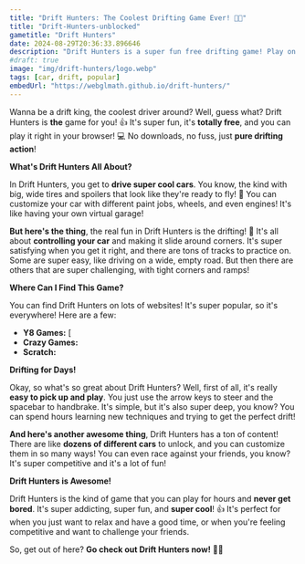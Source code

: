 ```yaml
---
title: "Drift Hunters: The Coolest Drifting Game Ever! 🚗💨"
title: "Drift-Hunters-unblocked"
gametitle: "Drift Hunters"
date: 2024-08-29T20:36:33.896646
description: "Drift Hunters is a super fun free drifting game! Play on your desktop with super cool cars and tons of tracks. Drift Hunters is a must play for all drifting fans!"
#draft: true
image: "img/drift-hunters/logo.webp"
tags: [car, drift, popular]
embedUrl: "https://webglmath.github.io/drift-hunters/"
---
```


Wanna be a drift king, the coolest driver around? Well, guess what?  Drift Hunters is **the** game for you! 👍 It's super fun, it's **totally free**, and  you can play it right in your browser! 💻 No downloads, no fuss, just **pure drifting action**!  

**What's Drift Hunters All About?**

In Drift Hunters, you get to **drive super cool cars**. You know, the kind with big, wide tires and spoilers that look like they're ready to fly! 🚀 You can customize your car with different paint jobs, wheels, and even engines!  It's like having your own virtual garage! 

**But here's the thing**, the real fun in Drift Hunters is the drifting! 💨 It's all about **controlling your car** and making it slide around corners.  It's super satisfying when you get it right, and there are tons of tracks to practice on. Some are super easy, like driving on a wide, empty road.  But then there are others that are super challenging, with tight corners and ramps!  

**Where Can I Find This Game?**

You can find Drift Hunters on lots of websites!  It's super popular, so it's everywhere!  Here are a few: 

* **Y8 Games:** [
* **Crazy Games:** 
* **Scratch:** 

**Drifting for Days!**

Okay, so what's so great about Drift Hunters?   Well, first of all, it's really **easy to pick up and play**. You just use the arrow keys to steer and the spacebar to handbrake.  It's simple, but it's also super deep, you know?  You can spend hours learning new techniques and trying to get the perfect drift! 

**And here's another awesome thing**, Drift Hunters has a ton of content! There are like **dozens of different cars** to unlock, and you can customize them in so many ways!  You can even race against your friends, you know?  It's super competitive and it's a lot of fun! 

**Drift Hunters is Awesome!**

Drift Hunters is the kind of game that you can play for hours and **never get bored**.  It's super addicting, super fun, and **super cool**! 👍 It's perfect for when you just want to relax and have a good time, or when you're feeling competitive and want to challenge your friends. 

So, get out of here?  **Go check out Drift Hunters now!** 🚗💨

